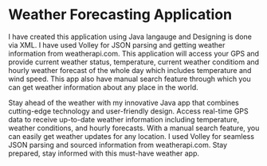 # Weather Forecasting Application
I have created this application using Java langauge and Designing is done via XML.
I have used Volley for JSON parsing and getting weather information from weatherapi.com.
This application will access your GPS and provide current weather status, temperature, current weather conditiom and hourly weather forecast of the whole day which includes temperature and wind speed.
This app also have manual search feature through which you can get weather information about any place in the world.

Stay ahead of the weather with my innovative Java app that combines cutting-edge technology and user-friendly design. Access real-time GPS data to receive up-to-date weather information including temperature, weather conditions, and hourly forecasts. With a manual search feature, you can easily get weather updates for any location. I used Volley for seamless JSON parsing and sourced information from weatherapi.com. Stay prepared, stay informed with this must-have weather app.
